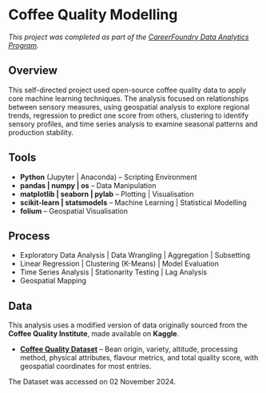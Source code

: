 # Coffee Quality Modelling
*This project was completed as part of the [CareerFoundry Data Analytics Program](https://careerfoundry.com/en/courses/become-a-data-analyst/).*


## Overview
This self-directed project used open-source coffee quality data to apply core machine learning techniques. The analysis focused on relationships between sensory measures, using geospatial analysis to explore regional trends, regression to predict one score from others, clustering to identify sensory profiles, and time series analysis to examine seasonal patterns and production stability.


## Tools
- **Python** (Jupyter | Anaconda) – Scripting Environment
- **pandas | numpy | os** – Data Manipulation
- **matplotlib | seaborn | pylab** – Plotting | Visualisation
- **scikit-learn | statsmodels** – Machine Learning | Statistical Modelling
- **folium** – Geospatial Visualisation
<!--- **Tableau** – Dashboard Design-->


## Process
- Exploratory Data Analysis | Data Wrangling | Aggregation | Subsetting
- Linear Regression | Clustering (K-Means) | Model Evaluation
- Time Series Analysis | Stationarity Testing | Lag Analysis
- Geospatial Mapping
<!-- - Visualisation | Dashboard Design-->


## Data
This analysis uses a modified version of data originally sourced from the **Coffee Quality Institute**, made available on **Kaggle**.

- [**Coffee Quality Dataset**](https://www.kaggle.com/datasets/adampq/coffee-quality-with-locations-of-origin/data) – Bean origin, variety, altitude, processing method, physical attributes, flavour metrics, and total quality score, with geospatial coordinates for most entries.
    
The Dataset was accessed on 02 November 2024.


<!--## links
- **Tableau Dashboard**

## Key Questions

1. Which countries produce the best coffee?  
2. Can certain measures be used to predict the scores of others?  
3. Is there a higher demand for coffee with better quality scores?


## Takeaways
**Successes** – The project successfully explored relationships between sensory quality measures and revealed patterns in global coffee scoring through geospatial, predictive, and clustering techniques. It demonstrated that certain metrics can be used to predict others with reasonable accuracy and provided a practical opportunity to apply regression, clustering, and time series methods to open-source data.

**Challenges** – The dataset lacked the granularity required to assess consumer demand relative to quality scores. This limited the ability to explore market dynamics and highlighted the importance of defining analytical objectives and data requirements clearly at the start of a project.

**Way Forward** – Future iterations should focus on sourcing a dataset that includes pricing, volumes sold, or export trends to better assess demand. Additionally, experimenting with alternative modelling techniques may improve predictions for less correlated attributes. A revised Tableau dashboard is planned to enhance visual storytelling and consolidate key insights from the notebooks into an interactive format.

